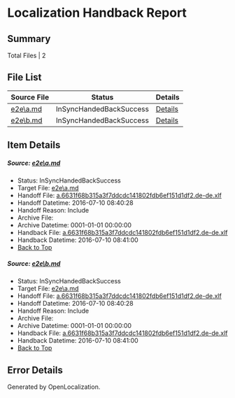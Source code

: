 # <a name='report-top'></a> Localization Handback Report

## Summary
 Total Files | 2

## File List
 Source File | Status | Details 
 ----------- | ------ | ------- 
 [e2e\a.md](https://github.com/OpenLocalizationTestOrg/oltest/blob/035f4e181931c1f76eeb2945ebcadcbcb151d44a/e2e/a.md) | InSyncHandedBackSuccess | [Details](#e74ba5b236e1e2a37583540e354b6ad55cb976341)
 [e2e\b.md](https://github.com/OpenLocalizationTestOrg/oltest/blob/035f4e181931c1f76eeb2945ebcadcbcb151d44a/e2e/b.md) | InSyncHandedBackSuccess | [Details](#e74ba5b236e1e2a37583540e354b6ad55cb976342)

## Item Details
##### <a name='e74ba5b236e1e2a37583540e354b6ad55cb976341'></a> Source: [e2e\a.md](https://github.com/OpenLocalizationTestOrg/oltest/blob/035f4e181931c1f76eeb2945ebcadcbcb151d44a/e2e/a.md)
* Status: InSyncHandedBackSuccess
* Target File: [e2e\a.md](https://github.com/OpenLocalizationTestOrg/oltest-dede-fly/blob/b3a8ae1307047417260572e8bd51dfa993ab1763/e2e/a.md)
* Handoff File: [a.6631f68b315a3f7ddcdc141802fdb6ef151d1df2.de-de.xlf](https://github.com/OpenLocalizationTestOrg/olhandoff-e2e/blob/2d185941d9702934198bedc9f077528d456f1e47/ol-handoff/OpenLocalizationTestOrg/oltest-dede-fly/ci/ht/a.6631f68b315a3f7ddcdc141802fdb6ef151d1df2.de-de.xlf)
* Handoff Datetime: 2016-07-10 08:40:28
* Handoff Reason: Include
* Archive File: 
* Archive Datetime: 0001-01-01 00:00:00
* Handback File: [a.6631f68b315a3f7ddcdc141802fdb6ef151d1df2.de-de.xlf](https://github.com/OpenLocalizationTestOrg/olhandback-e2e/blob/3a9ee7d73efd70d7014becd02db1e24a722e3dd3/ol-handback/OpenLocalizationTestOrg/oltest-dede-fly/ci/ht/a.6631f68b315a3f7ddcdc141802fdb6ef151d1df2.de-de.xlf)
* Handback Datetime: 2016-07-10 08:41:00
* [Back to Top](#report-top)

##### <a name='e74ba5b236e1e2a37583540e354b6ad55cb976342'></a> Source: [e2e\b.md](https://github.com/OpenLocalizationTestOrg/oltest/blob/035f4e181931c1f76eeb2945ebcadcbcb151d44a/e2e/b.md)
* Status: InSyncHandedBackSuccess
* Target File: [e2e\a.md](https://github.com/OpenLocalizationTestOrg/oltest-dede-fly/blob/b3a8ae1307047417260572e8bd51dfa993ab1763/e2e/a.md)
* Handoff File: [a.6631f68b315a3f7ddcdc141802fdb6ef151d1df2.de-de.xlf](https://github.com/OpenLocalizationTestOrg/olhandoff-e2e/blob/2d185941d9702934198bedc9f077528d456f1e47/ol-handoff/OpenLocalizationTestOrg/oltest-dede-fly/ci/ht/a.6631f68b315a3f7ddcdc141802fdb6ef151d1df2.de-de.xlf)
* Handoff Datetime: 2016-07-10 08:40:28
* Handoff Reason: Include
* Archive File: 
* Archive Datetime: 0001-01-01 00:00:00
* Handback File: [a.6631f68b315a3f7ddcdc141802fdb6ef151d1df2.de-de.xlf](https://github.com/OpenLocalizationTestOrg/olhandback-e2e/blob/3a9ee7d73efd70d7014becd02db1e24a722e3dd3/ol-handback/OpenLocalizationTestOrg/oltest-dede-fly/ci/ht/a.6631f68b315a3f7ddcdc141802fdb6ef151d1df2.de-de.xlf)
* Handback Datetime: 2016-07-10 08:41:00
* [Back to Top](#report-top)


## Error Details

Generated by OpenLocalization.
